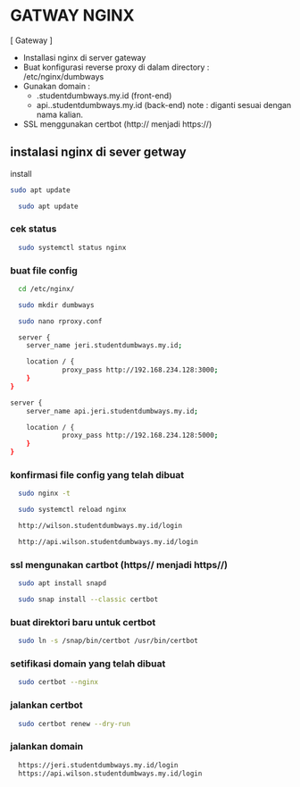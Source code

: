 
# GATWAY NGINX
[ Gateway ]

- Installasi nginx di server gateway
- Buat konfigurasi reverse proxy di dalam directory : /etc/nginx/dumbways
- Gunakan domain :
   - <nama>.studentdumbways.my.id (front-end)
   - api.<nama>.studentdumbways.my.id (back-end)
    note : <nama> diganti sesuai dengan nama kalian.
- SSL menggunakan certbot (http:// menjadi https://)


## instalasi nginx di sever getway


install

```bash
sudo apt update

```


```bash
  sudo apt update
```

### cek status
```bash
  sudo systemctl status nginx
```
### buat file config
```bash
  cd /etc/nginx/
```
```bash
  sudo mkdir dumbways
```
```bash
  sudo nano rproxy.conf
```

```bash
  server {
    server_name jeri.studentdumbways.my.id;

    location / {
             proxy_pass http://192.168.234.128:3000;
    }
}

server {
    server_name api.jeri.studentdumbways.my.id;

    location / {
             proxy_pass http://192.168.234.128:5000;
    }
}
```

### konfirmasi file config yang telah dibuat
```bash
  sudo nginx -t
```
```bash
  sudo systemctl reload nginx
```
```bash
  http://wilson.studentdumbways.my.id/login
```

```bash
  http://api.wilson.studentdumbways.my.id/login
```
### ssl mengunakan cartbot (https// menjadi https//)
```bash
  sudo apt install snapd
```
```bash
  sudo snap install --classic certbot
```
### buat direktori baru untuk certbot
```bash
  sudo ln -s /snap/bin/certbot /usr/bin/certbot
```
### setifikasi domain yang telah dibuat
```bash
  sudo certbot --nginx
```

### jalankan certbot
```bash
  sudo certbot renew --dry-run
```
### jalankan domain
```bash
  https://jeri.studentdumbways.my.id/login
  https://api.wilson.studentdumbways.my.id/login
```